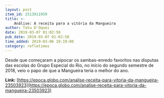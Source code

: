 ```yaml
---
layout: post
item_id: 2513911959
title: >-
    Análise: A receita para a vitória da Mangueira
author: Tatu D'Oquei
date: 2019-03-07 01:02:50
pub_date: 2019-03-07 01:02:50
time_added: 2019-03-06 19:19:00
category: refletimos
---
```


Desde que começaram a pipocar os sambas-enredo favoritos nas disputas das escolas do Grupo Especial do Rio, no início do segundo semestre de 2018, veio o papo de que a Mangueira teria o melhor do ano.

**Link:** [https://epoca.globo.com/analise-receita-para-vitoria-da-mangueira-23503923](https://epoca.globo.com/analise-receita-para-vitoria-da-mangueira-23503923)

